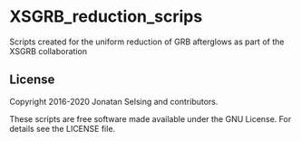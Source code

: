 # XSGRB_reduction_scrips
Scripts created for the uniform reduction of GRB afterglows as part of the XSGRB collaboration



License
-------

Copyright 2016-2020 Jonatan Selsing and contributors.

These scripts are free software made available under the GNU License. For details see
the LICENSE file.
